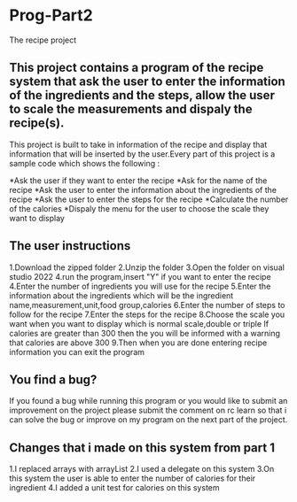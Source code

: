 # Prog-Part2
The recipe project

## This project contains a program of the recipe system that ask the user to enter the information of the ingredients and the steps, allow the user  to scale the measurements and dispaly the recipe(s).

This project is built to  take in information of the recipe and display that information that will be inserted by the user.Every part of this  project is a sample code which shows the following :

*Ask the user if they want to enter the recipe
*Ask for the name of the recipe
*Ask the user to enter the information about the ingredients of the recipe
*Ask the user to enter the steps for the recipe
*Calculate the number of the calories
*Dispaly the menu for the user to choose the scale they want to display 

## The user instructions
1.Download the zipped folder
2.Unzip the folder
3.Open the folder on visual studio 2022
4.run the program,insert "Y" if you want to  enter the recipe
4.Enter the number of ingredients you will use for the recipe
5.Enter the information about the ingredients which will be the ingredient name,measurement,unit,food group,calories
6.Enter the number of steps to follow  for the recipe
7.Enter the steps for the recipe
8.Choose the scale you want when you want to display  which is normal scale,double or triple
If calories are greater than 300 then the you will be informed with a warning that calories are above 300
9.Then when you are done entering recipe information you can exit the program 

## You find a bug?
If you found a bug while running this program or you would like to submit an improvement on the project please  submit the comment on rc learn so that i can solve the bug or improve on my  program on the next part of the project.

## Changes that i made  on this system from part 1
1.I replaced arrays with arrayList
2.I used a delegate on this system
3.On this system the user is able to enter the number of calories for their ingredient
4.I added a unit test for calories on this system


